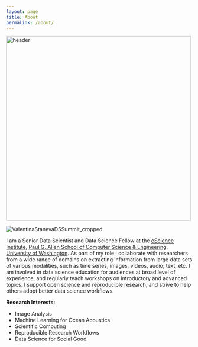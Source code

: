```yaml
---
layout: page
title: About
permalink: /about/
---
```


<img src="https://github.com/valentina-s/valentina-s.github.io/assets/11621647/e37a2f22-f313-4cb4-a06a-ecf146602927" alt="header" width="500">


![ValentinaStanevaDSSummit_cropped](https://github.com/valentina-s/valentina-s.github.io/assets/11621647/e37a2f22-f313-4cb4-a06a-ecf146602927)



I am a Senior Data Scientist and Data Science Fellow at the [eScience Institute](https://escience.washington.edu/), [Paul G. Allen School of Computer Science & Engineering](https://www.cs.washington.edu/), [University of Washington](https://www.washington.edu/). As part of my role I collaborate with researchers from a wide range of domains on extracting information from large data sets of various modalities, such as time series, images, videos, audio, text, etc. I am involved in data science education for audiences at broad level of experience, and regularly teach workshops on introductory and advanced topics. I support open science and reproducible research, and strive to help others adopt better data science workflows.

**Research Interests:**

* Image Analysis
* Machine Learning for Ocean Acoustics
* Scientific Computing
* Reproducible Research Workflows
* Data Science for Social Good
